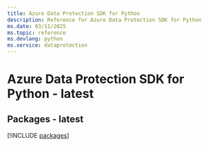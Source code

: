```yaml
---
title: Azure Data Protection SDK for Python
description: Reference for Azure Data Protection SDK for Python
ms.date: 03/11/2025
ms.topic: reference
ms.devlang: python
ms.service: dataprotection
---
```

# Azure Data Protection SDK for Python - latest
## Packages - latest
[!INCLUDE [packages](data-protection-index.md)]